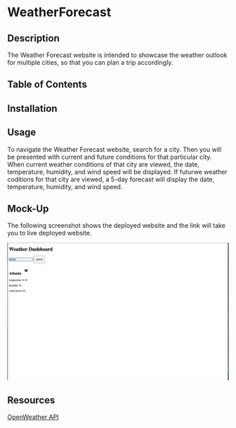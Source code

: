 # WeatherForecast

## Description

The Weather Forecast website is intended to showcase the weather outlook for multiple cities, so that you can plan a trip accordingly.

## Table of Contents

## Installation

## Usage
To navigate the Weather Forecast website, search for a city. Then you will be presented with current and future conditions for that particular city. When current weather conditions of that city are viewed, the date, temperature, humidity, and wind speed will be displayed. If futurwe weather coditions for that city are viewed, a 5-day forecast will display the date, temperature, humidity, and wind speed.

## Mock-Up
The following screenshot shows the deployed website and the link will take you to live deployed website.

![screen shot](./images/Screenshot%202023-02-08%20at%209.51.39%20PM%20Large.jpeg)

## Resources

<p><a href="https://openweathermap.org/">OpenWeather API</a></p>

